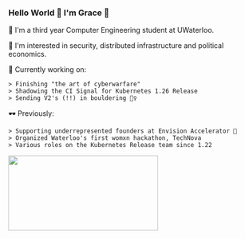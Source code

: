 ### Hello World 👋 I'm Grace 🧃

  🌱 I'm a third year Computer Engineering student at UWaterloo.
  
  🌱 I'm interested in security, distributed infrastructure and political economics.
  
  🔭 Currently working on:
  
    > Finishing "the art of cyberwarfare"
    > Shadowing the CI Signal for Kubernetes 1.26 Release
    > Sending V2's (!!) in bouldering 🧗‍♀️
    

  🕶 Previously:
  
    > Supporting underrepresented founders at Envision Accelerator 🍊
    > Organized Waterloo's first womxn hackathon, TechNova
    > Various roles on the Kubernetes Release team since 1.22
   
    
   <img src= "https://media.giphy.com/media/3oz8y07ua4tO49cr3G/giphy.gif" width="300" height="150"  />

